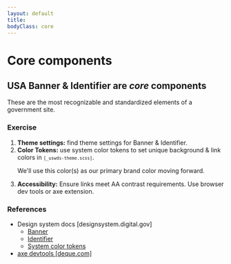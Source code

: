 ```yaml
---
layout: default
title:
bodyClass: core
---
```


# Core components

<section class="usa-section">
  <h2>USA Banner & Identifier are <em>core</em> components</h2>
  <div class="usa-intro">
    These are the most recognizable and standardized elements of a government site.
  </div>

  <h3 class="margin-top-8">Exercise</h3>
  <ol class="usa-list font-sans-lg text-light">
    <li>
      <strong>Theme settings:</strong> find theme settings for Banner & Identifier.
    </li>
    <li>
      <strong>Color Tokens:</strong> use system color tokens to set unique background & link colors in <code><small>[_uswds-theme.scss]</small></code>.
      <p class="text-accent-cool-darker">
        We'll use this color(s) as our primary brand color moving forward.
      </p>
    </li>
    <li>
      <strong>Accessibility:</strong> Ensure links meet AA contrast requirements. Use browser dev tools or axe extension.
    </li>
  </ol>

  <h3>References</h3>
  <ul class="usa-list">
    <li>
      Design system docs [designsystem.digital.gov]
      <ul>
        <li>
          <a
            class="usa-link usa-link--external"
            href="https://designsystem.digital.gov/components/banner/">
            Banner
          </a>
        </li>
        <li>
          <a
            class="usa-link usa-link--external"
            href="https://designsystem.digital.gov/components/identifier/">
            Identifier
          </a>
        </li>
        <li>
          <a
            class="usa-link usa-link--external"
            href="https://designsystem.digital.gov/design-tokens/color/system-tokens/">
            System color tokens
          </a>
        </li>
      </ul>
    </li>
    <li>
      <a
        class="usa-link usa-link--external"
        href="https://www.deque.com/axe/browser-extensions/">
        axe devtools [deque.com]
      </a>
    </li>
  </ul>

</section>
